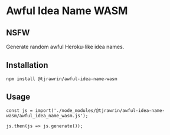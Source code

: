 # Awful Idea Name WASM

## NSFW

Generate random awful Heroku-like idea names.

## Installation

```
npm install @tjrawrin/awful-idea-name-wasm
```

## Usage

```
const js = import('./node_modules/@tjrawrin/awful-idea-name-wasm/awful_idea_name_wasm.js');

js.then(js => js.generate());
```
